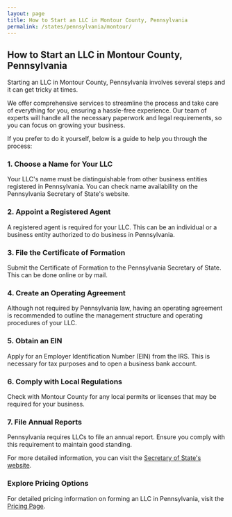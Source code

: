 ```yaml
---
layout: page
title: How to Start an LLC in Montour County, Pennsylvania
permalink: /states/pennsylvania/montour/
---
```


<h2>How to Start an LLC in Montour County, Pennsylvania</h2>

<p>Starting an LLC in Montour County, Pennsylvania involves several steps and it can get tricky at times.</p>

<p>We offer comprehensive services to streamline the process and take care of everything for you, ensuring a hassle-free experience. Our team of experts will handle all the necessary paperwork and legal requirements, so you can focus on growing your business.</p>

<p>If you prefer to do it yourself, below is a guide to help you through the process:</p>

<h3>1. Choose a Name for Your LLC</h3>
<p>Your LLC's name must be distinguishable from other business entities registered in Pennsylvania. You can check name availability on the Pennsylvania Secretary of State's website.</p>

<h3>2. Appoint a Registered Agent</h3>
<p>A registered agent is required for your LLC. This can be an individual or a business entity authorized to do business in Pennsylvania.</p>

<h3>3. File the Certificate of Formation</h3>
<p>Submit the Certificate of Formation to the Pennsylvania Secretary of State. This can be done online or by mail.</p>

<h3>4. Create an Operating Agreement</h3>
<p>Although not required by Pennsylvania law, having an operating agreement is recommended to outline the management structure and operating procedures of your LLC.</p>

<h3>5. Obtain an EIN</h3>
<p>Apply for an Employer Identification Number (EIN) from the IRS. This is necessary for tax purposes and to open a business bank account.</p>

<h3>6. Comply with Local Regulations</h3>
<p>Check with Montour County for any local permits or licenses that may be required for your business.</p>

<h3>7. File Annual Reports</h3>
<p>Pennsylvania requires LLCs to file an annual report. Ensure you comply with this requirement to maintain good standing.</p>

<p>For more detailed information, you can visit the <a href="https://www.sos.pennsylvania.gov/">Secretary of State's website</a>.</p>

<h3>Explore Pricing Options</h3>
<p>For detailed pricing information on forming an LLC in Pennsylvania, visit the <a href="{ '/new-pricing/' | relative_url }">Pricing Page</a>.</p>
